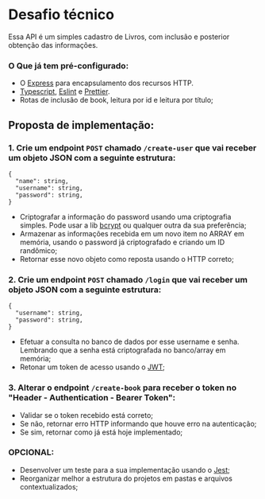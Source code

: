 # Desafio técnico

Essa API é um simples cadastro de Livros, com inclusão e posterior obtenção das informações.

### O Que já tem pré-configurado:

- O [Express](https://expressjs.com/pt-br/) para encapsulamento dos recursos HTTP.
- [Typescript](https://www.typescriptlang.org/), [Eslint](https://eslint.org/) e [Prettier](https://prettier.io/).
- Rotas de inclusão de book, leitura por id e leitura por título;

## Proposta de implementação:

### 1. Crie um endpoint `POST` chamado `/create-user` que vai receber um objeto JSON com a seguinte estrutura:

```
{
  "name": string,
  "username": string,
  "password": string,
}
```

- Criptografar a informação do password usando uma criptografia simples. Pode usar a lib [bcrypt](https://www.npmjs.com/package/bcrypt) ou qualquer outra da sua preferência;
- Armazenar as informações recebida em um novo item no ARRAY em memória, usando o password já criptografado e criando um ID randômico;
- Retornar esse novo objeto como reposta usando o HTTP correto;

### 2. Crie um endpoint `POST` chamado `/login` que vai receber um objeto JSON com a seguinte estrutura:

```
{
  "username": string,
  "password": string,
}
```

- Efetuar a consulta no banco de dados por esse username e senha. Lembrando que a senha está criptografada no banco/array em memória;
- Retonar um token de acesso usando o [JWT](https://jwt.io/);

### 3. Alterar o endpoint `/create-book` para receber o token no "Header - Authentication - Bearer Token":

- Validar se o token recebido está correto;
- Se não, retornar erro HTTP informando que houve erro na autenticação;
- Se sim, retornar como já está hoje implementado;

### OPCIONAL:

- Desenvolver um teste para a sua implementação usando o [Jest](https://jestjs.io/pt-BR/);
- Reorganizar melhor a estrutura do projetos em pastas e arquivos contextualizados;
